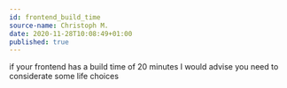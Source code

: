 ```yaml
---
id: frontend_build_time
source-name: Christoph M.
date: 2020-11-28T10:08:49+01:00
published: true
---
```

if your frontend has a build time of 20 minutes I would advise you need to considerate some life choices
